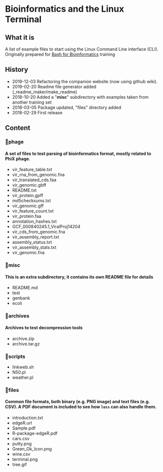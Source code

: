 # Bioinformatics and the Linux Terminal


## What it is

A list of example files to start using the Linux Command Line interface (CLI). Originally prepared for [Bash for Bioinformatics](https://seq.space/notes/doku.php?id=bash-beginners) training


## History

  * 2019-12-03   Refactoring the companion website (now using github wiki). 
  * 2019-02-20   Readme file generator added (_readme_maker/make_readme)
  * 2018-10-20   Added a "**misc**" subdirectory with examples taken from another training set
  * 2018-03-05   Package updated, "files" directory added
  * 2018-02-29   First release



## Content


### 📁phage

#### A set of files to test parsing of bioinformatics format, mostly related to PhiX phage.

 - vir_feature_table.txt
 - vir_rna_from_genomic.fna
 - vir_translated_cds.faa
 - vir_genomic.gbff
 - README.txt
 - vir_protein.gpff
 - md5checksums.txt
 - vir_genomic.gff
 - vir_feature_count.txt
 - vir_protein.faa
 - annotation_hashes.txt
 - GCF_000840245.1_ViralProj14204
 - vir_cds_from_genomic.fna
 - vir_assembly_report.txt
 - assembly_status.txt
 - vir_assembly_stats.txt
 - vir_genomic.fna

### 📁misc

#### This is an extra subdirectory, it contains its own README file for details

 - README.md
 - test
 - genbank
 - ecoli

### 📁archives

#### Archives to test decompression tools

 - archive.zip
 - archive.tar.gz

### 📁scripts
 - linkweb.sh
 - N50.pl
 - weather.pl

### 📁files

#### Common file formats, both binary (e.g. PNG image) and text files (e.g. CSV). A PDF document is included to see how `less` can also handle them.

 - introduction.txt
 - edgeR.url
 - Sample.pdf
 - R-package-edgeR.pdf
 - cars.csv
 - putty.png
 - Green_Ok_Icon.png
 - wine.csv
 - terminal.png
 - tree.gif


